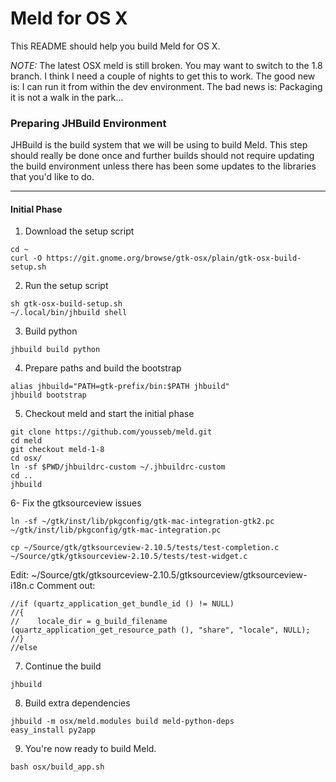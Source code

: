 # Meld for OS X #

This README should help you build Meld for OS X. 

*NOTE:* The latest OSX meld is still broken. You may want to switch to the 1.8 branch. I think I need a couple of nights to get this to work. The good new is: I can run it from within the dev environment. The bad news is: Packaging it is not a walk in the park...


### Preparing JHBuild Environment ###

JHBuild is the build system that we will be using to build Meld. This step should really be done once and further builds should not require updating the build environment unless there has been some updates to the libraries that you'd like to do.

---

#### Initial Phase ####

1. Download the setup script
```
cd ~
curl -O https://git.gnome.org/browse/gtk-osx/plain/gtk-osx-build-setup.sh
```

2. Run the setup script
```
sh gtk-osx-build-setup.sh
~/.local/bin/jhbuild shell
```

3. Build python
```
jhbuild build python
```

4. Prepare paths and build the bootstrap
```
alias jhbuild="PATH=gtk-prefix/bin:$PATH jhbuild"
jhbuild bootstrap
```

5. Checkout meld and start the initial phase
```
git clone https://github.com/yousseb/meld.git
cd meld
git checkout meld-1-8
cd osx/
ln -sf $PWD/jhbuildrc-custom ~/.jhbuildrc-custom
cd ..
jhbuild
```

6- Fix the gtksourceview issues
```
ln -sf ~/gtk/inst/lib/pkgconfig/gtk-mac-integration-gtk2.pc ~/gtk/inst/lib/pkgconfig/gtk-mac-integration.pc
```
```
cp ~/Source/gtk/gtksourceview-2.10.5/tests/test-completion.c  ~/Source/gtk/gtksourceview-2.10.5/tests/test-widget.c
```
Edit: ~/Source/gtk/gtksourceview-2.10.5/gtksourceview/gtksourceview-i18n.c
Comment out: 
```
//if (quartz_application_get_bundle_id () != NULL)
//{
//    locale_dir = g_build_filename (quartz_application_get_resource_path (), "share", "locale", NULL);
//}
//else
```

7. Continue the build
```
jhbuild
```

8. Build extra dependencies
```
jhbuild -m osx/meld.modules build meld-python-deps
easy_install py2app
```

9. You're now ready to build Meld. 
```
bash osx/build_app.sh
```
